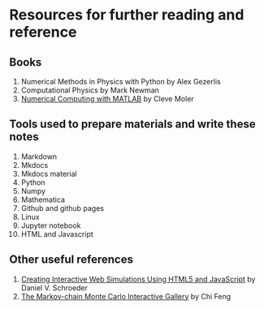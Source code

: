 # Resources for further reading and reference

## Books
1. Numerical Methods in Physics with Python by Alex Gezerlis
2. Computational Physics by Mark Newman
3. [Numerical Computing with MATLAB](https://www.mathworks.com/moler/chapters.html) by Cleve Moler

## Tools used to prepare materials and write these notes
1. Markdown
2. Mkdocs
3. Mkdocs material
4. Python
5. Numpy
6. Mathematica
7. Github and github pages
8. Linux
9. Jupyter notebook
10. HTML and Javascript

## Other useful references
1. [Creating Interactive Web Simulations Using HTML5 and JavaScript](https://physics.weber.edu/schroeder/html5/) by Daniel V. Schroeder
2. [The Markov-chain Monte Carlo Interactive Gallery](https://chi-feng.github.io/mcmc-demo/) by Chi Feng
